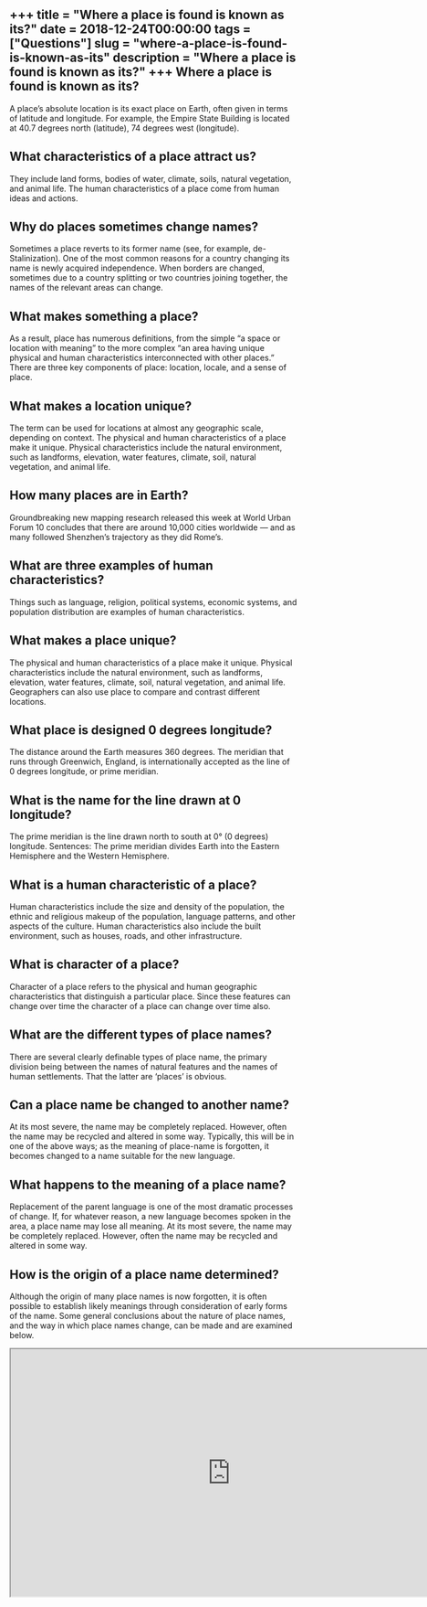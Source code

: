 +++
title = "Where a place is found is known as its?"
date = 2018-12-24T00:00:00
tags = ["Questions"]
slug = "where-a-place-is-found-is-known-as-its"
description = "Where a place is found is known as its?"
+++
Where a place is found is known as its?
---------------------------------------

A place’s absolute location is its exact place on Earth, often given in terms of latitude and longitude. For example, the Empire State Building is located at 40.7 degrees north (latitude), 74 degrees west (longitude).

What characteristics of a place attract us?
-------------------------------------------

They include land forms, bodies of water, climate, soils, natural vegetation, and animal life. The human characteristics of a place come from human ideas and actions.

Why do places sometimes change names?
-------------------------------------

Sometimes a place reverts to its former name (see, for example, de-Stalinization). One of the most common reasons for a country changing its name is newly acquired independence. When borders are changed, sometimes due to a country splitting or two countries joining together, the names of the relevant areas can change.

What makes something a place?
-----------------------------

As a result, place has numerous definitions, from the simple “a space or location with meaning” to the more complex “an area having unique physical and human characteristics interconnected with other places.” There are three key components of place: location, locale, and a sense of place.

What makes a location unique?
-----------------------------

The term can be used for locations at almost any geographic scale, depending on context. The physical and human characteristics of a place make it unique. Physical characteristics include the natural environment, such as landforms, elevation, water features, climate, soil, natural vegetation, and animal life.

How many places are in Earth?
-----------------------------

Groundbreaking new mapping research released this week at World Urban Forum 10 concludes that there are around 10,000 cities worldwide — and as many followed Shenzhen’s trajectory as they did Rome’s.

What are three examples of human characteristics?
-------------------------------------------------

Things such as language, religion, political systems, economic systems, and population distribution are examples of human characteristics.

What makes a place unique?
--------------------------

The physical and human characteristics of a place make it unique. Physical characteristics include the natural environment, such as landforms, elevation, water features, climate, soil, natural vegetation, and animal life. Geographers can also use place to compare and contrast different locations.

What place is designed 0 degrees longitude?
-------------------------------------------

The distance around the Earth measures 360 degrees. The meridian that runs through Greenwich, England, is internationally accepted as the line of 0 degrees longitude, or prime meridian.

What is the name for the line drawn at 0 longitude?
---------------------------------------------------

The prime meridian is the line drawn north to south at 0° (0 degrees) longitude. Sentences: The prime meridian divides Earth into the Eastern Hemisphere and the Western Hemisphere.

What is a human characteristic of a place?
------------------------------------------

Human characteristics include the size and density of the population, the ethnic and religious makeup of the population, language patterns, and other aspects of the culture. Human characteristics also include the built environment, such as houses, roads, and other infrastructure.

What is character of a place?
-----------------------------

Character of a place refers to the physical and human geographic characteristics that distinguish a particular place. Since these features can change over time the character of a place can change over time also.

What are the different types of place names?
--------------------------------------------

There are several clearly definable types of place name, the primary division being between the names of natural features and the names of human settlements. That the latter are ‘places’ is obvious.

Can a place name be changed to another name?
--------------------------------------------

At its most severe, the name may be completely replaced. However, often the name may be recycled and altered in some way. Typically, this will be in one of the above ways; as the meaning of place-name is forgotten, it becomes changed to a name suitable for the new language.

What happens to the meaning of a place name?
--------------------------------------------

Replacement of the parent language is one of the most dramatic processes of change. If, for whatever reason, a new language becomes spoken in the area, a place name may lose all meaning. At its most severe, the name may be completely replaced. However, often the name may be recycled and altered in some way.

How is the origin of a place name determined?
---------------------------------------------

Although the origin of many place names is now forgotten, it is often possible to establish likely meanings through consideration of early forms of the name. Some general conclusions about the nature of place names, and the way in which place names change, can be made and are examined below.

<iframe allow="accelerometer; autoplay; clipboard-write; encrypted-media; gyroscope; picture-in-picture" allowfullscreen="" class="__youtube_prefs__  epyt-is-override  no-lazyload" data-no-lazy="1" data-origheight="433" data-origwidth="770" data-skipgform_ajax_framebjll="" height="433" id="_ytid_68497" loading="lazy" src="https://www.youtube.com/embed/yhHEworvdew?enablejsapi=1&autoplay=0&cc_load_policy=0&cc_lang_pref=&iv_load_policy=1&loop=0&modestbranding=0&rel=1&fs=1&playsinline=0&autohide=2&theme=dark&color=red&controls=1&" title="YouTube player" width="770"></iframe>